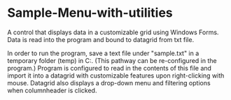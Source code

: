 # Sample-Menu-with-utilities
A control that displays data in a customizable grid using Windows Forms. Data is read into the program and bound to datagrid from txt file. 

In order to run the program, save a text file under "sample.txt" in a temporary folder (temp) in C:\.
(This pathway can be re-configured in the program.)
Program is configured to read in the contents of this file and import it into a datagrid with customizable features upon right-clicking with mouse. 
Datagrid also displays a drop-down menu and filtering options when columnheader is clicked.
